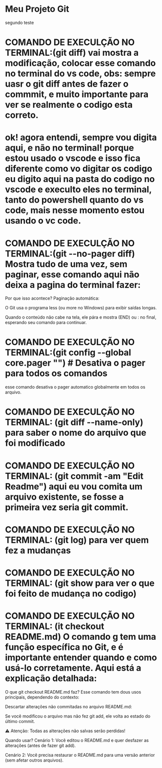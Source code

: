 # Meu Projeto Git
 segundo teste 
 # COMANDO DE EXECULÇÃO NO TERMINAL:(git diff) vai mostra a modificação, colocar esse comando no terminal do vs code, obs: sempre uasr o git diff antes de fazer o commmit, e muito importante para ver se realmente o codigo esta correto.

 # ok! agora entendi, sempre vou digita aqui, e não no terminal! porque estou usado o vscode e isso fica diferente como vo digitar os codigo eu digito aqui na pasta do codigo no vscode e execulto eles no terminal, tanto do powershell quanto do vs code, mais nesse momento estou usando o vc code.


 # COMANDO DE EXECULÇÃO NO TERMINAL:(git --no-pager diff)  Mostra tudo de uma vez, sem paginar, esse comando aqui não deixa a pagina do terminal fazer:

  Por que isso acontece?
 Paginação automática:

O Git usa o programa less (ou more no Windows) para exibir saídas longas.

Quando o conteúdo não cabe na tela, ele pára e mostra (END) ou : no final, esperando seu comando para continuar.

# COMANDO DE EXECULÇÃO NO TERMINAL:(git config --global core.pager "")  # Desativa o pager para todos os comandos

esse comando desativa o pager automatico globalmente em todos os arquivo.

# COMANDO DE EXECULÇÃO NO TERMINAL: (git diff --name-only) para saber o nome do arquivo que foi modificado

# COMANDO DE EXECULÇÃO NO TERMINAL: (git commit -am "Edit Readme") aqui eu vou comita um arquivo existente, se fosse a primeira vez seria git commit.

# COMANDO DE EXECULÇÃO NO TERMINAL: (git log) para ver quem fez a mudanças

# COMANDO DE EXECULÇÃO NO TERMINAL: (git show para ver o que foi feito de mudança no codigo)


# COMANDO DE EXECULÇÃO NO TERMINAL: (it checkout README.md) O comando g tem uma função específica no Git, e é importante entender quando e como usá-lo corretamente. Aqui está a explicação detalhada:
O que git checkout README.md faz?
Esse comando tem dous usos principais, dependendo do contexto:

Descartar alterações não commitadas no arquivo README.md:

Se você modificou o arquivo mas não fez git add, ele volta ao estado do último commit.

⚠️ Atenção: Todas as alterações não salvas serão perdidas!

Quando usar?
Cenário 1: Você editou o README.md e quer desfazer as alterações (antes de fazer git add).

Cenário 2: Você precisa restaurar o README.md para uma versão anterior (sem afetar outros arquivos).








